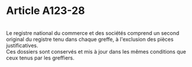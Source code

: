 # Article A123-28

<p><br/>Le registre national du commerce et des sociétés comprend un second original du registre tenu dans chaque greffe, à l'exclusion des pièces justificatives.<br/> Ces dossiers sont conservés et mis à jour dans les mêmes conditions que ceux tenus par les greffiers.</p>